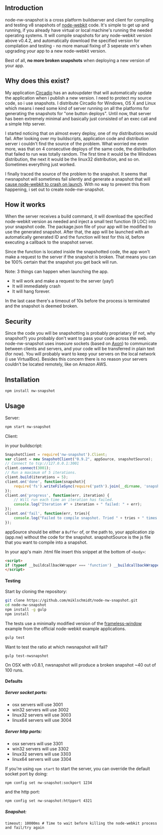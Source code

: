 ## Introduction

node-nw-snapshot is a cross platform buildserver and client for compiling and testing v8 snapshots of [node-webkit](github.com/rogerwang/node-webkit) code. It's simple to get up and running, if you already have virtual or local machine's running the needed operating systems. It will compile snapshots for any node-webkit version above v0.4.2, and automatically download the specified version for compilation and testing - no more manual fixing of 3 seperate vm's when upgrading your app to a new node-webkit version. 

Best of all, **no more broken snapshots** when deploying a new version of your app.

## Why does this exist?

My application [Circadio](https://getcircadio.com/) has an autoupdater that will automatically update the application when i publish a new version. I need to protect my source code, so i use snapshots. I distribute Circadio for Windows, OS X and Linux which means i need some kind of server running on all the platforms for generating the snapshots for "one button deploys". Until now, that server has been extremely minimal and basically just consisted of an exec call and a simple http server. 

I started noticing that on almost every deploy, one of my distributions would fail. After looking over my buildscripts, application code and distribution server i couldn't find the source of the problem. What worried me even more, was that on 4 consecutive deploys of the same code, the distribution that failed to run was totally random. The first time it would be the Windows distribution, the next it would be the linux32 distribution, and so on. Sometimes everything just worked. 

I finally traced the source of the problem to the snapshot. It seems that nwsnapshot will sometimes fail silently and generate a snapshot that will [cause node-webkit to crash on launch](https://github.com/rogerwang/node-webkit/issues/1295). With no way to prevent this from happening, i set out to create node-nw-snapshot.

## How it works

When the server receives a build command, it will download the specified node-webkit version as needed and inject a small test function (9 LOC) into your snapshot code. The package.json file of your app will be modified to use the generated snapshot. After that, the app will be launched with an automatically generated ID and the function will test for this id, before executing a callback to the snapshot server.

Since the function is located inside the snapshotted code, the app won't make a request to the server if the snapshot is broken. That means you can be 100% certain that the snapshot you get back will run.

Note: 3 things can happen when launching the app.

* It will work and make a request to the server (yay!)
* It will immediately crash
* It will hang forever.

In the last case there's a timeout of 10s before the process is terminated and the snapshot is deemed broken.

## Security

Since the code you will be snapshotting is probably propriatary (if not, why snapshot?) you probably don't want to pass your code across the web. node-nw-snapshot uses insecure sockets (based on [Axon](github.com/visionmedia/axon)) to communicate between clients and servers, and your code will be transferred in plain text (for now). You will probably want to keep your servers on the local network (i use VirtualBox). Besides this concern there is no reason your servers couldn't be located remotely, like on Amazon AWS.

## Installation

```bash
npm install nw-snapshot
```

## Usage

Server:

```bash
npm start nw-snapshot
```

Client:

in your buildscript:
```js
SnapshotClient = require('nw-snapshot').Client;
var client = new SnapshotClient("0.9.2", appSource, snapshotSource);
// Connect to tcp://127.0.0.1:3001
client.connect(3001);
// Run a maximum of 5 iterations.
client.build(iterations = 5);
client.on('done', function(snapshot){
	require('fs').writeFileSync(require('path').join(__dirname, 'snapshot.bin'));
});
client.on('progress', function(err, iteration) {
	// Will run each time an iteration has failed.
	console.log("Iteration #" + iteration + " failed: " + err);
});
client.on('fail', function(err, tries){
	console.log("Failed to compile snapshot. Tried " + tries + " times.");
});
```
appSource should be either a `Buffer` of, or the path to, your application zip (app.nw) without the code for the snapshot.
snapshotSource is the js file that you want to compile into a snapshot.

In your app's main .html file insert this snippet at the bottom of `<body>`:
```html
<script>
if (typeof __buildcallbackWrapper === 'function') __buildcallbackWrapper();
</script>
```

#### Testing

Start by cloning the repository:
```bash
git clone https://github.com/miklschmidt/node-nw-snapshot.git
cd node-nw-snapshot
npm install -g gulp
npm install
```

The tests use a minimally modified version of the [frameless-window](https://github.com/zcbenz/nw-sample-apps/tree/master/frameless-window) example from the official node-webkit example applications. 

```bash
gulp test
```

Want to test the ratio at which nwsnapshot will fail?
```
gulp test-nwsnapshot
```

On OSX with v0.8.1, nwsnapshot will produce a broken snapshot ~40 out of 100 runs.

#### Defaults

##### Server socket ports:

* osx servers will use 3001
* win32 servers will use 3002
* linux32 servers will use 3003
* linux64 servers will use 3004

##### Server http ports:

* osx servers will use 3301
* win32 servers will use 3302
* linux32 servers will use 3303
* linux64 servers will use 3304

If you're using `npm start` to start the server, you can override the default socket port by doing:
```
npm config set nw-snapshot:sockport 1234
```
and the http port:
```
npm config set nw-snapshot:httpport 4321
```

##### Snapshot:
```
timeout: 10000ms # Time to wait before killing the node-webkit process and fail/try again
```

